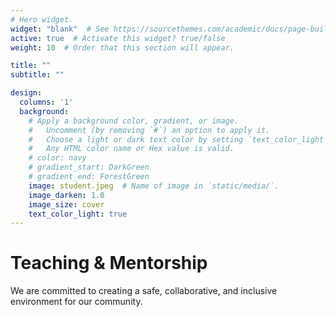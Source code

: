 ```yaml
---
# Hero widget.
widget: "blank"  # See https://sourcethemes.com/academic/docs/page-builder/
active: true  # Activate this widget? true/false
weight: 10  # Order that this section will appear.

title: ""
subtitle: ""

design:
  columns: '1'
  background:
    # Apply a background color, gradient, or image.
    #   Uncomment (by removing `#`) an option to apply it.
    #   Choose a light or dark text color by setting `text_color_light`.
    #   Any HTML color name or Hex value is valid.
    # color: navy
    # gradient_start: DarkGreen
    # gradient_end: ForestGreen
    image: student.jpeg  # Name of image in `static/media/`.
    image_darken: 1.0
    image_size: cover
    text_color_light: true
---
```


# Teaching & Mentorship
We are committed to creating a safe, collaborative, and inclusive environment for our community.
